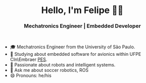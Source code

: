 <h1 align="center"> Hello, I'm Felipe 👨‍💻 </h1>

<h3 align="center"> Mechatronics Engineer | Embedded Developer </h3> <br>

- 🎓  Mechatronics Engineer from the University of São Paulo.  
- 💼  Studying about embedded software for avionics within UFPE CIn\Embraer [PES](https://embraer.com/br/pt/pes).  
- 🤖  Passionate about robots and intelligent systems.  
- 💬  Ask me about soccer robotics, ROS 
- 😄 Pronouns: he/his
